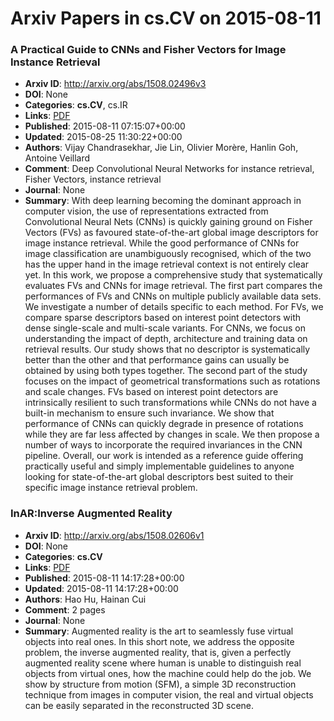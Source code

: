 # Arxiv Papers in cs.CV on 2015-08-11
### A Practical Guide to CNNs and Fisher Vectors for Image Instance Retrieval
- **Arxiv ID**: http://arxiv.org/abs/1508.02496v3
- **DOI**: None
- **Categories**: **cs.CV**, cs.IR
- **Links**: [PDF](http://arxiv.org/pdf/1508.02496v3)
- **Published**: 2015-08-11 07:15:07+00:00
- **Updated**: 2015-08-25 11:30:22+00:00
- **Authors**: Vijay Chandrasekhar, Jie Lin, Olivier Morère, Hanlin Goh, Antoine Veillard
- **Comment**: Deep Convolutional Neural Networks for instance retrieval, Fisher
  Vectors, instance retrieval
- **Journal**: None
- **Summary**: With deep learning becoming the dominant approach in computer vision, the use of representations extracted from Convolutional Neural Nets (CNNs) is quickly gaining ground on Fisher Vectors (FVs) as favoured state-of-the-art global image descriptors for image instance retrieval. While the good performance of CNNs for image classification are unambiguously recognised, which of the two has the upper hand in the image retrieval context is not entirely clear yet. In this work, we propose a comprehensive study that systematically evaluates FVs and CNNs for image retrieval. The first part compares the performances of FVs and CNNs on multiple publicly available data sets. We investigate a number of details specific to each method. For FVs, we compare sparse descriptors based on interest point detectors with dense single-scale and multi-scale variants. For CNNs, we focus on understanding the impact of depth, architecture and training data on retrieval results. Our study shows that no descriptor is systematically better than the other and that performance gains can usually be obtained by using both types together. The second part of the study focuses on the impact of geometrical transformations such as rotations and scale changes. FVs based on interest point detectors are intrinsically resilient to such transformations while CNNs do not have a built-in mechanism to ensure such invariance. We show that performance of CNNs can quickly degrade in presence of rotations while they are far less affected by changes in scale. We then propose a number of ways to incorporate the required invariances in the CNN pipeline. Overall, our work is intended as a reference guide offering practically useful and simply implementable guidelines to anyone looking for state-of-the-art global descriptors best suited to their specific image instance retrieval problem.



### InAR:Inverse Augmented Reality
- **Arxiv ID**: http://arxiv.org/abs/1508.02606v1
- **DOI**: None
- **Categories**: **cs.CV**
- **Links**: [PDF](http://arxiv.org/pdf/1508.02606v1)
- **Published**: 2015-08-11 14:17:28+00:00
- **Updated**: 2015-08-11 14:17:28+00:00
- **Authors**: Hao Hu, Hainan Cui
- **Comment**: 2 pages
- **Journal**: None
- **Summary**: Augmented reality is the art to seamlessly fuse virtual objects into real ones. In this short note, we address the opposite problem, the inverse augmented reality, that is, given a perfectly augmented reality scene where human is unable to distinguish real objects from virtual ones, how the machine could help do the job. We show by structure from motion (SFM), a simple 3D reconstruction technique from images in computer vision, the real and virtual objects can be easily separated in the reconstructed 3D scene.



